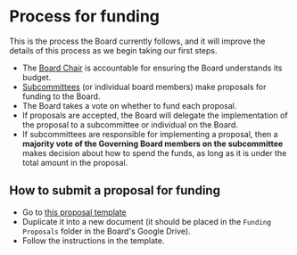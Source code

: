 # Process for funding

This is the process the Board currently follows, and it will improve the details of this process as we begin taking our first steps.

- The [Board Chair](#board-chair) is accountable for ensuring the Board understands its budget.
- [Subcommittees](#subcommittees) (or individual board members) make proposals for funding to the Board.
- The Board takes a vote on whether to fund each proposal.
- If proposals are accepted, the Board will delegate the implementation of the proposal to a subcommittee or individual on the Board.
- If subcommittees are responsible for implementing a proposal, then a **majority vote of the Governing Board members on the subcommittee** makes decision about how to spend the funds, as long as it is under the total amount in the proposal.   

## How to submit a proposal for funding

- Go to [this proposal template](https://docs.google.com/document/d/101cNUZbGCWUMn8LbDiSRjL5Q78e_31gN4-FqCiSp47o/edit?usp=sharing)
- Duplicate it into a new document (it should be placed in the `Funding Proposals` folder in the Board's Google Drive).
- Follow the instructions in the template.
